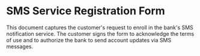 # SMS Service Registration Form

This document captures the customer's request to enroll in the bank's SMS notification
service. The customer signs the form to acknowledge the terms of use and to authorize the
bank to send account updates via SMS messages.


